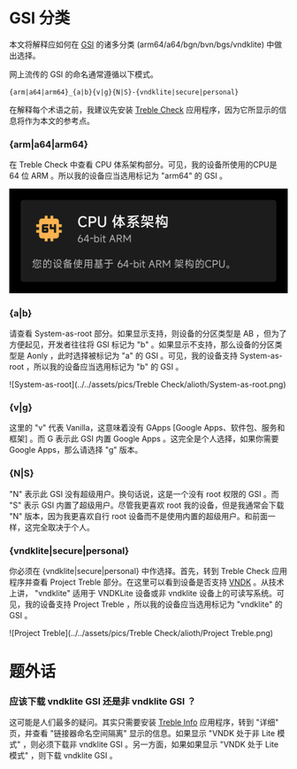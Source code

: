 # GSI 分类

本文将解释应如何在 [GSI](https://developer.android.google.cn/topic/generic-system-image) 的诸多分类 (arm64/a64/bgn/bvn/bgs/vndklite) 中做出选择。

网上流传的 GSI 的命名通常遵循以下模式。

```
{arm|a64|arm64}_{a|b}{v|g}{N|S}-{vndklite|secure|personal}
```

在解释每个术语之前，我建议先安装 [Treble Check](https://github.com/kevintresuelo/treble) 应用程序，因为它所显示的信息将作为本文的参考点。

### {arm|a64|arm64}

在 Treble Check 中查看 CPU 体系架构部分。可见，我的设备所使用的CPU是 64 位 ARM 。所以我的设备应当选用标记为 "arm64" 的 GSI 。

![CPU Architecture](../../assets/pics/Treble%20Check/alioth/CPU%20Architecture.png)

### {a|b}

请查看 System-as-root 部分。如果显示支持，则设备的分区类型是 AB ，但为了方便起见，开发者往往将 GSI 标记为 "b" 。如果显示不支持，那么设备的分区类型是 Aonly ，此时选择被标记为 "a" 的 GSI 。可见，我的设备支持 System-as-root ，所以我的设备应当选用标记为 "b" 的 GSI 。

![System-as-root](../../assets/pics/Treble Check/alioth/System-as-root.png)

### {v|g}

这里的 "v" 代表 Vanilla，这意味着没有 GApps [Google Apps、软件包、服务和框架] 。而 G 表示此 GSI 内置 Google Apps 。这完全是个人选择，如果你需要 Google Apps，那么请选择 "g" 版本。

### {N|S}

"N" 表示此 GSI 没有超级用户。换句话说，这是一个没有 root 权限的 GSI 。而 "S" 表示 GSI 内置了超级用户。尽管我更喜欢 root 我的设备，但是我通常会下载 "N" 版本，因为我更喜欢自行 root 设备而不是使用内置的超级用户。和前面一样，这完全取决于个人。

### {vndklite|secure|personal}

你必须在 {vndklite|secure|personal} 中作选择。首先，转到 Treble Check 应用程序并查看 Project Treble 部分。在这里可以看到设备是否支持 [VNDK](https://source.android.google.cn/docs/core/architecture/vndk?hl=zh-cn) 。从技术上讲， "vndklite" 适用于 VNDKLite 设备或非 vndklite 设备上的可读写系统。可见，我的设备支持 Project Treble ，所以我的设备应当选用标记为 "vndklite" 的 GSI 。

![Project Treble](../../assets/pics/Treble Check/alioth/Project Treble.png)

# 题外话

### 应该下载 vndklite GSI 还是非 vndklite GSI ？

这可能是人们最多的疑问。其实只需要安装 [Treble Info](https://gitlab.com/TrebleInfo/TrebleInfo) 应用程序，转到 "详细" 页，并查看 "链接器命名空间隔离" 显示的信息。如果显示 "VNDK 处于非 Lite 模式" ，则必须下载非 vndklite GSI 。另一方面，如果如果显示 "VNDK 处于 Lite 模式" ，则下载 vndklite GSI 。